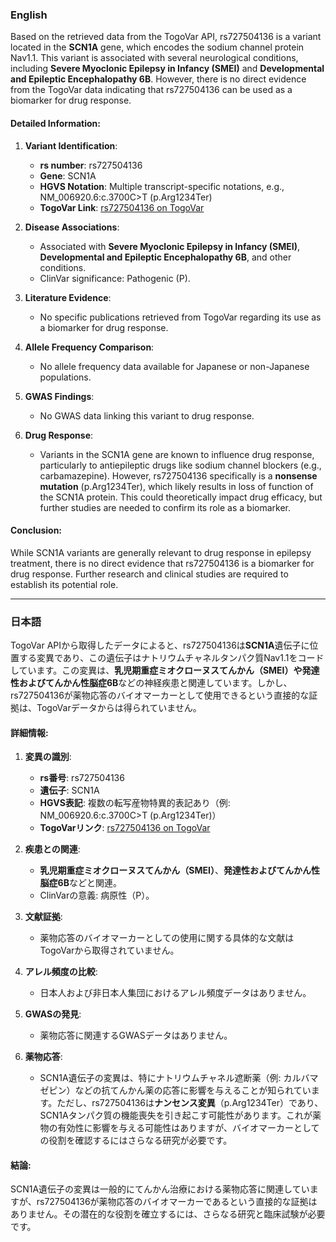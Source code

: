 ### English
Based on the retrieved data from the TogoVar API, rs727504136 is a variant located in the **SCN1A** gene, which encodes the sodium channel protein Nav1.1. This variant is associated with several neurological conditions, including **Severe Myoclonic Epilepsy in Infancy (SMEI)** and **Developmental and Epileptic Encephalopathy 6B**. However, there is no direct evidence from the TogoVar data indicating that rs727504136 can be used as a biomarker for drug response.

#### Detailed Information:
1. **Variant Identification**:
   - **rs number**: rs727504136
   - **Gene**: SCN1A
   - **HGVS Notation**: Multiple transcript-specific notations, e.g., NM_006920.6:c.3700C>T (p.Arg1234Ter)
   - **TogoVar Link**: [rs727504136 on TogoVar](https://togovar.org/variant/2-166012255-G-A)

2. **Disease Associations**:
   - Associated with **Severe Myoclonic Epilepsy in Infancy (SMEI)**, **Developmental and Epileptic Encephalopathy 6B**, and other conditions.
   - ClinVar significance: Pathogenic (P).

3. **Literature Evidence**:
   - No specific publications retrieved from TogoVar regarding its use as a biomarker for drug response.

4. **Allele Frequency Comparison**:
   - No allele frequency data available for Japanese or non-Japanese populations.

5. **GWAS Findings**:
   - No GWAS data linking this variant to drug response.

6. **Drug Response**:
   - Variants in the SCN1A gene are known to influence drug response, particularly to antiepileptic drugs like sodium channel blockers (e.g., carbamazepine). However, rs727504136 specifically is a **nonsense mutation** (p.Arg1234Ter), which likely results in loss of function of the SCN1A protein. This could theoretically impact drug efficacy, but further studies are needed to confirm its role as a biomarker.

#### Conclusion:
While SCN1A variants are generally relevant to drug response in epilepsy treatment, there is no direct evidence that rs727504136 is a biomarker for drug response. Further research and clinical studies are required to establish its potential role.

---

### 日本語
TogoVar APIから取得したデータによると、rs727504136は**SCN1A**遺伝子に位置する変異であり、この遺伝子はナトリウムチャネルタンパク質Nav1.1をコードしています。この変異は、**乳児期重症ミオクローヌスてんかん（SMEI）**や**発達性およびてんかん性脳症6B**などの神経疾患と関連しています。しかし、rs727504136が薬物応答のバイオマーカーとして使用できるという直接的な証拠は、TogoVarデータからは得られていません。

#### 詳細情報:
1. **変異の識別**:
   - **rs番号**: rs727504136
   - **遺伝子**: SCN1A
   - **HGVS表記**: 複数の転写産物特異的表記あり（例: NM_006920.6:c.3700C>T (p.Arg1234Ter)）
   - **TogoVarリンク**: [rs727504136 on TogoVar](https://togovar.org/variant/2-166012255-G-A)

2. **疾患との関連**:
   - **乳児期重症ミオクローヌスてんかん（SMEI）**、**発達性およびてんかん性脳症6B**などと関連。
   - ClinVarの意義: 病原性（P）。

3. **文献証拠**:
   - 薬物応答のバイオマーカーとしての使用に関する具体的な文献はTogoVarから取得されていません。

4. **アレル頻度の比較**:
   - 日本人および非日本人集団におけるアレル頻度データはありません。

5. **GWASの発見**:
   - 薬物応答に関連するGWASデータはありません。

6. **薬物応答**:
   - SCN1A遺伝子の変異は、特にナトリウムチャネル遮断薬（例: カルバマゼピン）などの抗てんかん薬の応答に影響を与えることが知られています。ただし、rs727504136は**ナンセンス変異**（p.Arg1234Ter）であり、SCN1Aタンパク質の機能喪失を引き起こす可能性があります。これが薬物の有効性に影響を与える可能性はありますが、バイオマーカーとしての役割を確認するにはさらなる研究が必要です。

#### 結論:
SCN1A遺伝子の変異は一般的にてんかん治療における薬物応答に関連していますが、rs727504136が薬物応答のバイオマーカーであるという直接的な証拠はありません。その潜在的な役割を確立するには、さらなる研究と臨床試験が必要です。